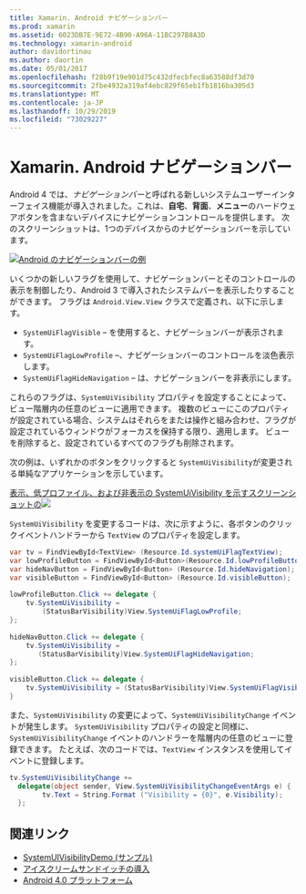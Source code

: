 ```yaml
---
title: Xamarin. Android ナビゲーションバー
ms.prod: xamarin
ms.assetid: 6023DB7E-9E72-4B90-A96A-11BC297B8A3D
ms.technology: xamarin-android
author: davidortinau
ms.author: daortin
ms.date: 05/01/2017
ms.openlocfilehash: f28b9f19e901d75c432dfecbfec8a63588df3d70
ms.sourcegitcommit: 2fbe4932a319af4ebc829f65eb1fb1816ba305d3
ms.translationtype: MT
ms.contentlocale: ja-JP
ms.lasthandoff: 10/29/2019
ms.locfileid: "73029227"
---
```

# <a name="xamarinandroid-navigation-bar"></a>Xamarin. Android ナビゲーションバー

Android 4 では、*ナビゲーションバー*と呼ばれる新しいシステムユーザーインターフェイス機能が導入されました。これは、**自宅**、**背面**、**メニュー**のハードウェアボタンを含まないデバイスにナビゲーションコントロールを提供します。
次のスクリーンショットは、1つのデバイスからのナビゲーションバーを示しています。

 [![Android のナビゲーションバーの例](navigation-bar-images/19-navbar.png)](navigation-bar-images/19-navbar.png#lightbox)

いくつかの新しいフラグを使用して、ナビゲーションバーとそのコントロールの表示を制御したり、Android 3 で導入されたシステムバーを表示したりすることができます。 フラグは `Android.View.View` クラスで定義され、以下に示します。

- `SystemUiFlagVisible` &ndash; を使用すると、ナビゲーションバーが表示されます。 
- `SystemUiFlagLowProfile` &ndash;、ナビゲーションバーのコントロールを淡色表示します。 
- `SystemUiFlagHideNavigation` &ndash; は、ナビゲーションバーを非表示にします。 

これらのフラグは、`SystemUiVisibility` プロパティを設定することによって、ビュー階層内の任意のビューに適用できます。 複数のビューにこのプロパティが設定されている場合、システムはそれらをまたは操作と組み合わせ、フラグが設定されているウィンドウがフォーカスを保持する限り、適用します。 ビューを削除すると、設定されているすべてのフラグも削除されます。

次の例は、いずれかのボタンをクリックすると `SystemUiVisibility`が変更される単純なアプリケーションを示しています。

 [表示、低プロファイル、および非表示の SystemUiVisibility を示すスクリーンショットの![](navigation-bar-images/18-systemuivisibility.png)](navigation-bar-images/18-systemuivisibility.png#lightbox)

`SystemUiVisibility` を変更するコードは、次に示すように、各ボタンのクリックイベントハンドラーから `TextView` のプロパティを設定します。

```csharp
var tv = FindViewById<TextView> (Resource.Id.systemUiFlagTextView);
var lowProfileButton = FindViewById<Button>(Resource.Id.lowProfileButton);
var hideNavButton = FindViewById<Button> (Resource.Id.hideNavigation);
var visibleButton = FindViewById<Button> (Resource.Id.visibleButton);
           
lowProfileButton.Click += delegate {
    tv.SystemUiVisibility =
        (StatusBarVisibility)View.SystemUiFlagLowProfile;
};
           
hideNavButton.Click += delegate {
    tv.SystemUiVisibility =
       (StatusBarVisibility)View.SystemUiFlagHideNavigation;        
};
           
visibleButton.Click += delegate {
    tv.SystemUiVisibility = (StatusBarVisibility)View.SystemUiFlagVisible;
}
```

また、`SystemUiVisibility` の変更によって、`SystemUiVisibilityChange` イベントが発生します。 `SystemUiVisibility` プロパティの設定と同様に、`SystemUiVisibilityChange` イベントのハンドラーを階層内の任意のビューに登録できます。 たとえば、次のコードでは、`TextView` インスタンスを使用してイベントに登録します。

```csharp
tv.SystemUiVisibilityChange +=
  delegate(object sender, View.SystemUiVisibilityChangeEventArgs e) {
        tv.Text = String.Format ("Visibility = {0}", e.Visibility);
  };
```

## <a name="related-links"></a>関連リンク

- [SystemUIVisibilityDemo (サンプル)](https://docs.microsoft.com/samples/xamarin/monodroid-samples/systemuivisibilitydemo)
- [アイスクリームサンドイッチの導入](https://www.android.com/about/ice-cream-sandwich/)
- [Android 4.0 プラットフォーム](https://developer.android.com/sdk/android-4.0.html)
